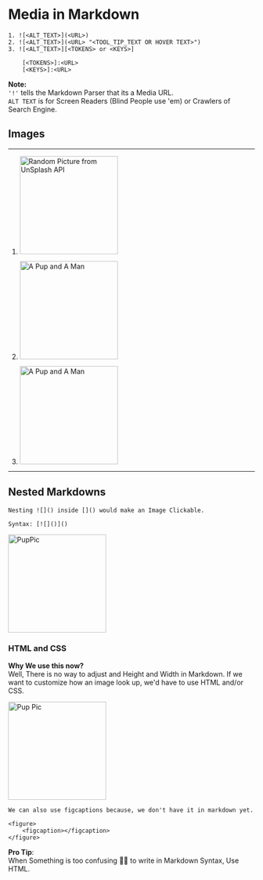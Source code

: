 # Media in Markdown

    1. ![<ALT_TEXT>](<URL>)
    2. ![<ALT_TEXT>](<URL> "<TOOL_TIP_TEXT OR HOVER TEXT>")
    3. ![<ALT_TEXT>][<TOKENS> or <KEYS>]

        [<TOKENS>]:<URL>
        [<KEYS>]:<URL>



**Note:**
<br> `'!'` tells the Markdown Parser that its a Media URL.
<br> `ALT TEXT` is for Screen Readers (Blind People use 'em) or Crawlers of Search Engine.

## Images
<hr>

1. ![Random Picture from UnSplash API](http://unsplash.it/500/500?random)

2. ![A Pup and A Man](http://unsplash.it/500/500?image=1012 "Puppy Picture")

3. ![A Pup and A Man][Pup]

<hr>

## Nested Markdowns

    Nesting ![]() inside []() would make an Image Clickable.

    Syntax: [![]()]()


[![PupPic](http://unsplash.it/50/50?image=1012)](http://unsplash.it/500/500?image=1012)

### HTML and CSS


**Why We use this now?**
<br> Well, There is no way to adjust and Height and Width in Markdown. If we want to customize how an image look up, we'd have to use HTML and/or CSS.

<img src="http://unsplash.it/500/500?image=1012" width="500px" height="500px" alt="Pup Pic"/>

<style>
    img{
        width: 200px;
        height: 200px;
    }
</style>

    We can also use figcaptions because, we don't have it in markdown yet.

    <figure>
        <figcaption></figcaption>
    </figure>

**Pro Tip**:
<br> When Something is too confusing 🤦‍♂️ to write in Markdown Syntax, Use HTML.


[Pup]: http://unsplash.it/500/500?image=1012
[Random]: http://unsplash.it/500/500?random
[1]: http://unsplash.it/500/500?image=1012
[2]: http://unsplash.it/500/500?image=1000
[3]: http://unsplash.it/500/500?image=489
[4]: http://unsplash.it/500/500?image=523